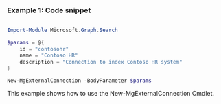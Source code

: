 ### Example 1: Code snippet

```powershell

Import-Module Microsoft.Graph.Search

$params = @{
	id = "contosohr"
	name = "Contoso HR"
	description = "Connection to index Contoso HR system"
}

New-MgExternalConnection -BodyParameter $params

```
This example shows how to use the New-MgExternalConnection Cmdlet.

